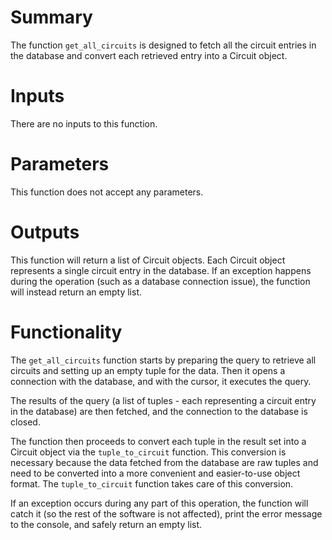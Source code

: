 # Summary

The function `get_all_circuits` is designed to fetch all the circuit entries in the database and convert each retrieved entry into a Circuit object.

# Inputs

There are no inputs to this function.

# Parameters

This function does not accept any parameters.

# Outputs

This function will return a list of Circuit objects. Each Circuit object represents a single circuit entry in the database. If an exception happens during the operation (such as a database connection issue), the function will instead return an empty list.

# Functionality

The `get_all_circuits` function starts by preparing the query to retrieve all circuits and setting up an empty tuple for the data. Then it opens a connection with the database, and with the cursor, it executes the query.

The results of the query (a list of tuples - each representing a circuit entry in the database) are then fetched, and the connection to the database is closed.

The function then proceeds to convert each tuple in the result set into a Circuit object via the `tuple_to_circuit` function. This conversion is necessary because the data fetched from the database are raw tuples and need to be converted into a more convenient and easier-to-use object format. The `tuple_to_circuit` function takes care of this conversion.

If an exception occurs during any part of this operation, the function will catch it (so the rest of the software is not affected), print the error message to the console, and safely return an empty list.